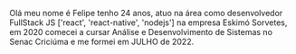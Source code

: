 Olá meu nome é Felipe tenho 24 anos, atuo na área como desenvolvedor FullStack JS ['react', 'react-native', 'nodejs'] na empresa Eskimó Sorvetes, em 2020  comecei a cursar Análise e Desenvolvimento de Sistemas no Senac Criciúma e me formei em JULHO de 2022.
